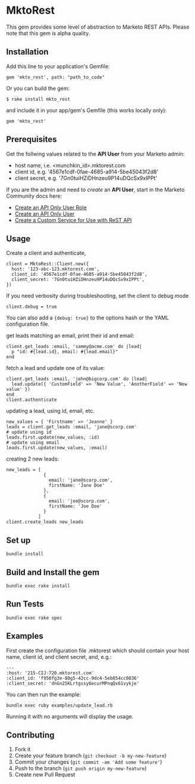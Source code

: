# MktoRest

This gem provides some level of abstraction to Marketo REST APIs. Please note that this gem is alpha quality.

## Installation

Add this line to your application's Gemfile:

    gem 'mkto_rest', path: "path_to_code"

Or you can build the gem:

    $ rake install mkto_rest

and include it in your app/gem's Gemfile (this works locally only):

    gem 'mkto_rest'


## Prerequisites

Get the follwing values related to the **API User** from your Marketo admin:
* host name, i.e. \<munchkin_id\>.mktorest.com
* client id, e.g. '4567e1cdf-0fae-4685-a914-5be45043f2d8'
* client secret, e.g. '7Gn0tuiHZiDHnzeu9P14uDQcSx9xIPPt'

If you are the admin and need to *create* an **API User**, start in the Marketo Community docs here:

  * [Create an API Only User Role](https://community.marketo.com/MarketoArticle?id=kA050000000LJcHCAW)
  * [Create an API Only User](https://community.marketo.com/MarketoArticle?id=kA050000000LJcCCAW)
  * [Create a Custom Service for Use with ReST API](https://community.marketo.com/MarketoArticle?id=kA050000000LJcqCAG)

## Usage

Create a client and authenticate,

    client = MktoRest::Client.new({
      host: '123-abc-123.mktorest.com',
      client_id: '4567e1cdf-0fae-4685-a914-5be45043f2d8',
      client_secret: '7Gn0tuiHZiDHnzeu9P14uDQcSx9xIPPt',
    })

If you need verbosity during troubleshooting, set the client to debug mode

    client.debug = true

You can also add a `{debug: true}` to the options hash or the YAML configuration file.

get leads matching an email, print their id and email:

    client.get_leads :email, 'sammy@acme.com' do |lead|
      p "id: #{lead.id}, email: #{lead.email}"
    end

fetch a lead and update one of its value:

    client.get_leads :email, 'john@bigcorp.com' do |lead|
      lead.update({ 'CustomField' => 'New Value', 'AnotherField' => 'New value' })
    end
    client.authenticate

updating a lead, using id, email, etc.

    new_values = { 'Firstname' => 'Jeanne' }
    leads = client.get_leads :email, 'jane@scorp.com'
    # update using id
    leads.first.update(new_values, :id)
    # update using email
    leads.first.update(new_values, :email)

creating 2 new leads:

    new_leads = [
                  {
                    email: 'jane@scorp.com',
                    firstName: 'Jane Doe'
                  },
                  {
                    email: 'joe@scorp.com',
                    firstName: 'Joe Doe'
                  }
                ]
    client.create_leads new_leads

## Set up

    bundle install

## Build and Install the gem

    bundle exec rake install

## Run Tests

    bundle exec rake spec

## Examples

First create the configuration file .mktorest which should contain your host name, client id, and client secret, and, e.g.:

    ---
    :host: '215-CIJ-720.mktorest.com'
    :client_id: 'f950fg3e-80g5-42cc-9dc4-5eb054cc0836'
    :client_secret: 'dnGn25KLrtgssy6ecurMPnqQx61vykje'

You can then run the example:

    bundle exec ruby examples/update_lead.rb


Running it with no arguments will display the usage.

## Contributing

1. Fork it
2. Create your feature branch (`git checkout -b my-new-feature`)
3. Commit your changes (`git commit -am 'Add some feature'`)
4. Push to the branch (`git push origin my-new-feature`)
5. Create new Pull Request
